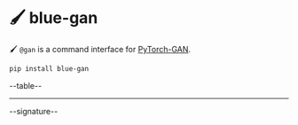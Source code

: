 # 🖌️ blue-gan

🖌️ `@gan` is a command interface for [PyTorch-GAN](https://github.com/eriklindernoren/PyTorch-GAN).

```bash
pip install blue-gan
```

--table--

---

--signature--